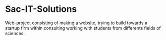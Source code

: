 # Sac-IT-Solutions
Web-project consisting of making a website, trying to build towards a startup firm within consulting working with students from differents fields of sciences.
